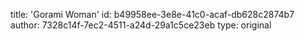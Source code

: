 title: 'Gorami Woman'
id: b49958ee-3e8e-41c0-acaf-db628c2874b7
author: 7328c14f-7ec2-4511-a24d-29a1c5ce23eb
type: original
